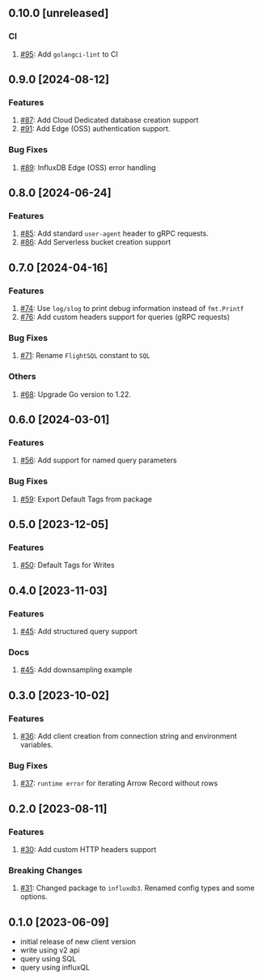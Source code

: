 ## 0.10.0 [unreleased]

### CI

1. [#95](https://github.com/InfluxCommunity/influxdb3-go/pull/95): Add `golangci-lint` to CI

## 0.9.0 [2024-08-12]

### Features

1. [#87](https://github.com/InfluxCommunity/influxdb3-go/pull/87): Add Cloud Dedicated database creation support
1. [#91](https://github.com/InfluxCommunity/influxdb3-go/pull/91): Add Edge (OSS) authentication support.

### Bug Fixes

1. [#89](https://github.com/InfluxCommunity/influxdb3-go/pull/89): InfluxDB Edge (OSS) error handling

## 0.8.0 [2024-06-24]

### Features

1. [#85](https://github.com/InfluxCommunity/influxdb3-go/pull/85): Add standard `user-agent` header to gRPC requests.
1. [#86](https://github.com/InfluxCommunity/influxdb3-go/pull/86): Add Serverless bucket creation support

## 0.7.0 [2024-04-16]

### Features

1. [#74](https://github.com/InfluxCommunity/influxdb3-go/pull/74): Use `log/slog` to print debug information instead of `fmt.Printf`
1. [#76](https://github.com/InfluxCommunity/influxdb3-go/pull/76): Add custom headers support for queries (gRPC requests)

### Bug Fixes

1. [#71](https://github.com/InfluxCommunity/influxdb3-go/pull/71): Rename `FlightSQL` constant to `SQL`

### Others

1. [#68](https://github.com/InfluxCommunity/influxdb3-go/pull/68): Upgrade Go version to 1.22.

## 0.6.0 [2024-03-01]

### Features

1. [#56](https://github.com/InfluxCommunity/influxdb3-go/pull/56): Add support for named query parameters

### Bug Fixes

1. [#59](https://github.com/InfluxCommunity/influxdb3-go/pull/59): Export Default Tags from package

## 0.5.0 [2023-12-05]

### Features

1. [#50](https://github.com/InfluxCommunity/influxdb3-go/pull/50): Default Tags for Writes

## 0.4.0 [2023-11-03]

### Features

1. [#45](https://github.com/InfluxCommunity/influxdb3-go/pull/45): Add structured query support

### Docs

1. [#45](https://github.com/InfluxCommunity/influxdb3-go/pull/45): Add downsampling example

## 0.3.0 [2023-10-02]

### Features

1. [#36](https://github.com/InfluxCommunity/influxdb3-go/pull/36): Add client creation from connection string
and environment variables.

### Bug Fixes

1. [#37](https://github.com/InfluxCommunity/influxdb3-go/pull/37): `runtime error` for iterating Arrow Record without rows

## 0.2.0 [2023-08-11]

### Features

1. [#30](https://github.com/InfluxCommunity/influxdb3-go/pull/30): Add custom HTTP headers support

### Breaking Changes

1. [#31](https://github.com/InfluxCommunity/influxdb3-go/pull/31): Changed package to `influxdb3`.
Renamed config types and some options.

## 0.1.0 [2023-06-09]

- initial release of new client version
- write using v2 api
- query using SQL
- query using influxQL
